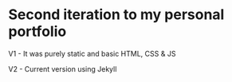 # Second iteration to my personal portfolio

V1 - It was purely static and basic HTML, CSS & JS

V2 - Current version using Jekyll

